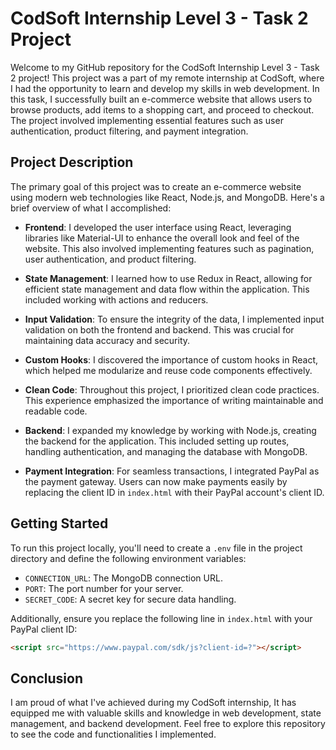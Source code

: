# CodSoft Internship Level 3 - Task 2 Project

Welcome to my GitHub repository for the CodSoft Internship Level 3 - Task 2 project! This project was a part of my remote internship at CodSoft, where I had the opportunity to learn and develop my skills in web development. In this task, I successfully built an e-commerce website that allows users to browse products, add items to a shopping cart, and proceed to checkout. The project involved implementing essential features such as user authentication, product filtering, and payment integration. 

## Project Description

The primary goal of this project was to create an e-commerce website using modern web technologies like React, Node.js, and MongoDB. Here's a brief overview of what I accomplished:

- **Frontend**: I developed the user interface using React, leveraging libraries like Material-UI to enhance the overall look and feel of the website. This also involved implementing features such as pagination, user authentication, and product filtering.

- **State Management**: I learned how to use Redux in React, allowing for efficient state management and data flow within the application. This included working with actions and reducers.

- **Input Validation**: To ensure the integrity of the data, I implemented input validation on both the frontend and backend. This was crucial for maintaining data accuracy and security.

- **Custom Hooks**: I discovered the importance of custom hooks in React, which helped me modularize and reuse code components effectively.

- **Clean Code**: Throughout this project, I prioritized clean code practices. This experience emphasized the importance of writing maintainable and readable code.

- **Backend**: I expanded my knowledge by working with Node.js, creating the backend for the application. This included setting up routes, handling authentication, and managing the database with MongoDB.

- **Payment Integration**: For seamless transactions, I integrated PayPal as the payment gateway. Users can now make payments easily by replacing the client ID in `index.html` with their PayPal account's client ID.

## Getting Started

To run this project locally, you'll need to create a `.env` file in the project directory and define the following environment variables:

- `CONNECTION_URL`: The MongoDB connection URL.
- `PORT`: The port number for your server.
- `SECRET_CODE`: A secret key for secure data handling.

Additionally, ensure you replace the following line in `index.html` with your PayPal client ID:

```html
<script src="https://www.paypal.com/sdk/js?client-id=?"></script>
```


## Conclusion
I am proud of what I've achieved during my CodSoft internship, It has equipped me with valuable skills and knowledge in web development, state management, and backend development. Feel free to explore this repository to see the code and functionalities I implemented.